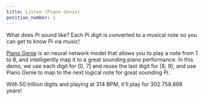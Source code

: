 ```yaml
---
title: Listen (Piano Genie)
position_number: 1
---
```


<p>
  What does Pi sound like? Each Pi digit is converted to a musical note so you
  can get to know Pi via music!
</p>
<p>
  <a href="https://magenta.tensorflow.org/pianogenie">Piano Genie</a> is an
  neural network model that allows you to play a note from 1 to 8, and
  intelligently map it to a great sounding piano performance. In this demo, we
  use each digit for [0, 7] and reuse the last digit for [8, 9], and use Piano
  Genie to map to the next logical note for great sounding Pi.
</p>
<p>
  With 50 trillion digits and playing at 314 BPM, it'll play for 302 758.898
  years!
</p>

<div id="genie-demo"></div>
